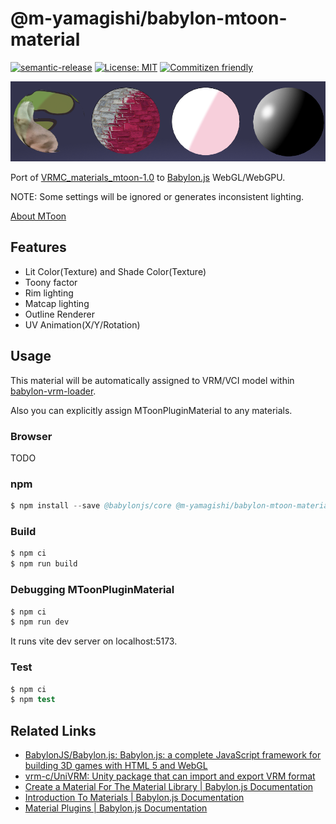 # @m-yamagishi/babylon-mtoon-material

[![semantic-release](https://img.shields.io/badge/%20%20%F0%9F%93%A6%F0%9F%9A%80-semantic--release-e10079.svg)](https://github.com/semantic-release/semantic-release) [![License: MIT](https://img.shields.io/badge/License-MIT-yellow.svg)](https://opensource.org/licenses/MIT) [![Commitizen friendly](https://img.shields.io/badge/commitizen-friendly-brightgreen.svg)](http://commitizen.github.io/cz-cli/)

![](mtoon.png)

Port of [VRMC_materials_mtoon-1.0](https://github.com/vrm-c/vrm-specification/tree/master/specification/VRMC_materials_mtoon-1.0) to [Babylon.js](https://www.babylonjs.com/) WebGL/WebGPU.

NOTE: Some settings will be ignored or generates inconsistent lighting.

[About MToon](https://vrm.dev/univrm/shaders/shader_mtoon/)

## Features

- Lit Color(Texture) and Shade Color(Texture)
- Toony factor
- Rim lighting
- Matcap lighting
- Outline Renderer
- UV Animation(X/Y/Rotation)

## Usage

This material will be automatically assigned to VRM/VCI model within [babylon-vrm-loader](https://github.com/il-m-yamagishi/babylon-vrm-loader).

Also you can explicitly assign MToonPluginMaterial to any materials.

### Browser

TODO

### npm

```s
$ npm install --save @babylonjs/core @m-yamagishi/babylon-mtoon-material
```

### Build

```s
$ npm ci
$ npm run build
```

### Debugging MToonPluginMaterial

```s
$ npm ci
$ npm run dev
```

It runs vite dev server on localhost:5173.

### Test

```s
$ npm ci
$ npm test
```

## Related Links

- [BabylonJS/Babylon.js: Babylon.js: a complete JavaScript framework for building 3D games with HTML 5 and WebGL](https://github.com/BabylonJS/Babylon.js)
- [vrm-c/UniVRM: Unity package that can import and export VRM format](https://github.com/vrm-c/UniVRM)
- [Create a Material For The Material Library | Babylon.js Documentation](https://doc.babylonjs.com/divingDeeper/developWithBjs/matForMatLibrary)
- [Introduction To Materials | Babylon.js Documentation](https://doc.babylonjs.com/divingDeeper/materials/using/materials_introduction)
- [Material Plugins | Babylon.js Documentation](https://doc.babylonjs.com/features/featuresDeepDive/materials/using/materialPlugins)
